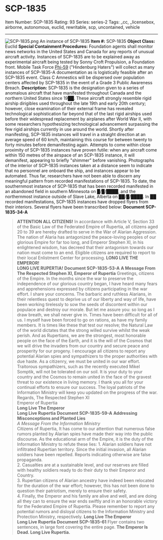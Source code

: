 # SCP-1835
Item Number: SCP-1835
Rating: 93
Series: series-2
Tags: _cc, _licensebox, airborne, autonomous, euclid, rewritable, scp, uncontained, vehicle

---

![SCP-1835.png](https://scp-wiki.wdfiles.com/local--files/scp-1835/SCP-1835.png)
An instance of SCP-1835
**Item #:** SCP-1835
**Object Class:** Euclid
**Special Containment Procedures:** Foundation agents shall monitor news networks in the United States and Canada for any reports of unusual aircraft activity. Instances of SCP-1835 are to be explained away as experimental aircraft being tested by Sonny Croft Propulsion, a Foundation front. Mobile Task Force [Phi-59](/task-forces-complete-list) ("Hindenburg Haters") will collect as many instances of SCP-1835-A documentation as is logistically feasible after an SCP-1835 event. Class C Amnestics will be dispersed over population centers affected by SCP-1835 in the event of a Grade 3 Public Awareness Breach.
**Description:** SCP-1835 is the designation given to a series of anomalous aircraft that have manifested throughout Canada and the northern United States since 19██. These aircraft strongly resemble rigid airship dirigibles used throughout the late 19th and early 20th century; however, close examination of their external frame has revealed technological sophistication far beyond that of the last rigid airships used before their widespread replacement by airplanes after World War II, with some researchers hypothesizing technological advancement surpassing the few rigid airships currently in use around the world.
Shortly after manifesting, SCP-1835 instances will travel in a straight direction at an average speed of 60 km/h, maintaining this course for between twenty to forty minutes before demanifesting again. Attempts to come within close proximity of SCP-1835 instances have proven futile: when any aircraft come within 150 metres of the airspace of an SCP-1835 instance, it will demanifest, appearing to briefly "shimmer" before vanishing. Photographs of the interior of SCP-1835 instances taken at a distance seem to indicate that no personnel are onboard the ship, and instances appear to be automated.
Thus far, researchers have not been able to discern any meaningful pattern from recorded manifestations of SCP-1835. To date, the southernmost instance of SCP-1835 that has been recorded manifested in an abandoned field in southern Minnesota on █/█/████, and the northernmost instance outside of Slave Lake, Alberta on ██/█/████.
In ██ recorded manifestations, SCP-1835 instances have dropped flyers from their interiors. Several flyers have been transcribed below:
**Document SCP-1835-34-A**
> **ATTENTION ALL CITIZENS!**
> In accordance with Article V, Section 33 of the Basic Law of the Federated Empire of Rupertia, all citizens aged 20 to 39 are hereby drafted to serve in the War of Alarian Aggression. The nation of Alaria has antagonized the peace-loving peoples of our glorious Empire for far too long, and Emperor Stephen XI, in his enlightened wisdom, has decreed that their antagonism towards our nation must come to an end. Eligible citizens are required to report to their local Enlistment Center for processing.
> **LONG LIVE THE EMPEROR!**  
>  **LONG LIVE RUPERTIA!**
**Document SCP-1835-53-A**
> **A Message From The Respected Stephen XI, Emperor of Rupertia**
> Greetings, citizens of the Empire. In the months since the war to preserve the independence of our glorious country began, I have heard many fears and apprehensions expressed by citizens participating in the war effort. I share your concerns. The barbaric and ruthless Alarians, in their relentless quest to deprive us of our liberty and way of life, have been working tirelessly to sow the seeds of discontent within our populace and destroy our morale. But let me assure you: so long as I draw breath, we shall never give in.
> Times have been difficult for all of us. I myself have been forced to go on rations, as have my family members. It is times like these that test our resolve; the Natural Law of the world dictates that the strong willed survive whilst the weak perish. And as Rupertians, we are the strongest, most honorable people on the face of the Earth, and it is the will of the Cosmos that we will drive the invaders from our country and secure peace and prosperity for our progeny.
> I encourage all citizens to report any potential Alarian spies and sympathizers to the proper authorities with due haste. As a citizenry, we must be united in our war effort. Traitorous sympathizers, such as the recently executed Mikel Somptik, will not be tolerated on our soil. It is your duty to your country and the Cosmos to remain united in the face of the gravest threat to our existence in living memory.
> I thank you all for your continual efforts to ensure our success. The loyal patriots of the Information Ministry will keep you updated on the progress of the war.
> Regards,
> The Respected Stephen XI  
>  Emperor of Rupertia  
>  **Long Live The Emperor**  
>  **Long Live Rupertia**
**Document SCP-1835-59-A**
> **Addressing Misconceptions and Planted Lies**  
>  _A Message From the Information Ministry_  
>  Citizens of Rupertia,
> It has come to our attention that numerous false rumors planted by Alarian spies have made their way into the public discourse. As the educational arm of the Empire, it is the duty of the Information Ministry to refute these lies:
> 1\. Alarian soldiers have not infiltrated Rupertian territory. Since the initial invasion, all Alarian soldiers have been repelled. Reports indicating otherwise are false propaganda.  
>  2\. Casualties are at a sustainable level, and our reserves are filled with healthy soldiers ready to do their duty to their Emperor and Country.  
>  3\. Rupertian citizens of Alarian ancestry have indeed been relocated for the duration of the war effort; however, this has not been done to question their patriotism, merely to ensure their safety.  
>  4\. Finally, the Emperor and his family are alive and well, and are doing all they can to ensure the war ends swiftly and in an honorable victory for the Federated Empire of Rupertia.
> Please remember to report any potential rumors and disloyal citizens to the Information Ministry and Protection Ministry, respectively.
> **Long Live The Emperor**  
>  **Long Live Rupertia**
**Document SCP-1835-61**
Flyer contains two sentences, in large font covering the entire page.
> **The Emperor Is Dead. Long Live Rupertia.**